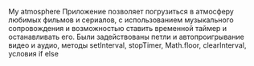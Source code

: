 My atmosphere
Приложение позволяeт погрузиться в атмосферу любимых фильмов и сериалов, с использованием музыкального сопровождения и возможностью ставить временной таймер и останавливать его. Были задействованы петли и автопроигрывание видео и аудио,  методы setInterval, stopTimer, Math.floor, clearInterval, условия if else
